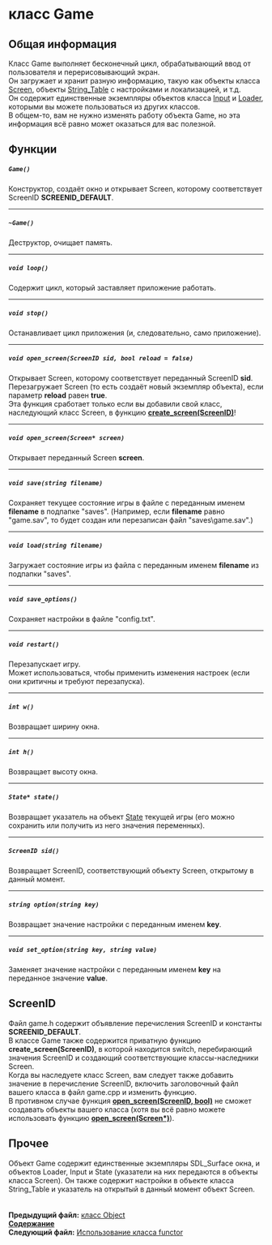 ﻿# класс Game

## Общая информация

Класс Game выполняет бесконечный цикл, обрабатывающий ввод от пользователя и перерисовывающий экран.  
Он загружает и хранит разную информацию, такую как объекты класса [Screen](03_Screen.md), объекты [String_Table](07_String_Table.md) с настройками и локализацией, и т.д.  
Он содержит единственные экземпляры объектов класса [Input](08_Input.md) и [Loader](09_Loader.md), которыми вы можете пользоваться из других классов.  
В общем-то, вам не нужно изменять работу объекта Game, но эта информация всё равно может оказаться для вас полезной.

## Функции  

##### `Game()`
Конструктор, создаёт окно и открывает Screen, которому соответствует ScreenID **SCREENID_DEFAULT**.  

----
##### `~Game()`
Деструктор, очищает память.  

----
##### `void loop()`
Содержит цикл, который заставляет приложение работать.  

----
##### `void stop()`
Останавливает цикл приложения (и, следовательно, само приложение).  

----
##### `void open_screen(ScreenID sid, bool reload = false)`
Открывает Screen, которому соответствует переданный ScreenID **sid**.  
Перезагружает Screen (то есть создаёт новый экземпляр объекта), если параметр **reload** равен **true**.  
Эта функция сработает только если вы добавили свой класс, наследующий класс Screen, в функцию **[create_screen(ScreenID)](05_Game.md#screenid)**!

----
##### `void open_screen(Screen* screen)`
Открывает переданный Screen **screen**.  

----
##### `void save(string filename)`
Сохраняет текущее состояние игры в файле с переданным именем **filename** в подпапке "saves".
(Например, если **filename** равно "game.sav", то будет создан или перезаписан файл "saves\game.sav".)  

----
##### `void load(string filename)`
Загружает состояние игры из файла с переданным именем **filename** из подпапки "saves".  

----
##### `void save_options()`
Сохраняет настройки в файле "config.txt".  

----
##### `void restart()`
Перезапускает игру.  
Может использоваться, чтобы применить изменения настроек (если они критичны и требуют перезапуска).  

----
##### `int w()`
Возвращает ширину окна.  

----
##### `int h()`
Возвращает высоту окна.  

----
##### `State* state()`
Возвращает указатель на объект [State](11_State.md) текущей игры (его можно сохранить или получить из него значения переменных).  

----
##### `ScreenID sid()`
Возвращает ScreenID, соответствующий объекту Screen, открытому в данный момент.  

----
##### `string option(string key)`
Возвращает значение настройки с переданным именем **key**.  

----
##### `void set_option(string key, string value)`
Заменяет значение настройки с переданным именем **key** на переданное значение **value**.

## ScreenID

Файл game.h содержит объявление перечисления ScreenID и константы **SCREENID_DEFAULT**.  
В классе Game также содержится приватную функцию **create_screen(ScreenID)**, в которой находится switch, перебирающий значения ScreenID и создающий соответствующие классы-наследники Screen.  
Когда вы наследуете класс Screen, вам следует также добавить значение в перечисление ScreenID, включить заголовочный файл вашего класса в файл game.cpp и изменить функцию.  
В противном случае функция **[open_screen(ScreenID, bool)](05_Game.md#void-open_screenscreenid-sid-bool-reload--false)** не сможет создавать объекты вашего класса (хотя вы всё равно можете использовать функцию **[open_screen(Screen*)](05_Game.md#void-open_screenscreen-screen)**).

## Прочее

Объект Game содержит единственные экземпляры SDL_Surface окна, и объектов Loader, Input и State (указатели на них передаются в объекты класса Screen). Он также содержит настройки в объекте класса String_Table и указатель на открытый в данный момент объект Screen.  
   
   
**Предыдущий файл:** [класс Object](04_Object.md)  
**[Содержание](00_Contents.md)**  
**Следующий файл:** [Использование класса functor](06_Using_functors.md)

